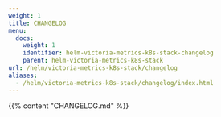 ```yaml
---
weight: 1
title: CHANGELOG
menu:
  docs:
    weight: 1
    identifier: helm-victoria-metrics-k8s-stack-changelog
    parent: helm-victoria-metrics-k8s-stack
url: /helm/victoria-metrics-k8s-stack/changelog
aliases:
  - /helm/victoria-metrics-k8s-stack/changelog/index.html
---
```

{{% content "CHANGELOG.md" %}}

